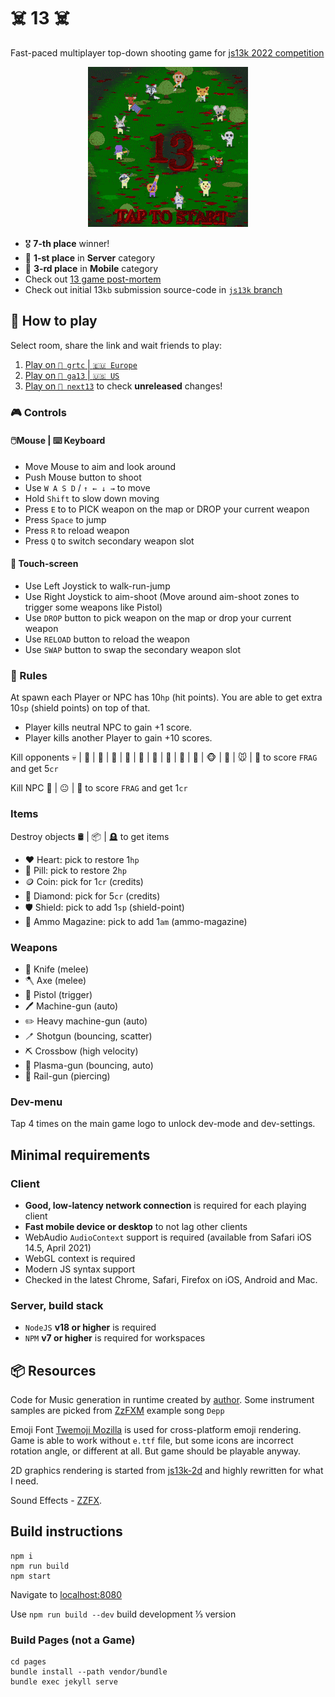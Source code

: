 # ‍☠️ 13 ‍☠️

Fast-paced multiplayer top-down shooting game for [js13k 2022 competition](https://js13kgames.com/)

<p align="center">
<img src="./pages/13logo.gif">
</p>

- 🎖️ **7-th place** winner!
- 🥇 **1-st place** in **Server** category
- 🥉 **3-rd place** in **Mobile** category
- Check out [13 game post-mortem](https://eliasku.hashnode.dev/13-game)
- Check out initial 13`kb` submission source-code in [`js13k` branch](https://github.com/eliasku/13/tree/js13k) 

## 📖 How to play

Select room, share the link and wait friends to play:

1. [Play on `🚪 grtc` | `🇪🇺 Europe`](https://grtc.herokuapp.com/)
2. [Play on `🚪 ga13` | `🇺🇸 US`](https://ga13.herokuapp.com/)
2. [Play on `🚪 next13`](https://next13.herokuapp.com/) to check **unreleased** changes!

### 🎮 Controls

#### 🖱️Mouse | ⌨️ Keyboard
- Move Mouse to aim and look around
- Push Mouse button to shoot
- Use `W A S D` / `↑ ← ↓ →` to move
- Hold `Shift` to slow down moving
- Press `E` to to PICK weapon on the map or DROP your current weapon
- Press `Space` to jump
- Press `R` to reload weapon
- Press `Q` to switch secondary weapon slot

#### 📱 Touch-screen
- Use Left Joystick to walk-run-jump
- Use Right Joystick to aim-shoot (Move around aim-shoot zones to trigger some weapons like Pistol)
- Use `DROP` button to pick weapon on the map or drop your current weapon
- Use `RELOAD` button to reload the weapon
- Use `SWAP` button to swap the secondary weapon slot

### 📜 Rules 

At spawn each Player or NPC has 10`hp` (hit points). You are able to get extra 10`sp` (shield points) on top of that.

- Player kills neutral NPC to gain +1 score.
- Player kills another Player to gain +10 scores.

Kill opponents 💀 | 👹 | 🤡 | 🤖 | 🎃 | 🦝 | 🐙 | 🐰 | 🦌 | 🐺 | 🐵 | 🦊 | 🐭 | 🦍 to score `FRAG` and get 5`cr`

Kill NPC 🍅 | 😐 | 🐷 to score `FRAG` and get 1`cr`

### Items

Destroy objects 🛢 | 📦 | 🪦 to get items

- ❤️ Heart: pick to restore 1`hp`
- 💊️ Pill: pick to restore 2`hp`
- 🪙️ Coin: pick for 1`cr` (credits)
- 💎️ Diamond: pick for 5`cr` (credits)
- 🛡️ Shield: pick to add 1`sp` (shield-point)
- 🧱️ Ammo Magazine: pick to add 1`am` (ammo-magazine)

### Weapons

- 🔪 Knife (melee)
- 🪓 Axe (melee)
- 🔫 Pistol (trigger)
- 🖊 Machine-gun (auto)
- ️✏️ Heavy machine-gun (auto)
- 🪥 Shotgun (bouncing, scatter)
- ⛏ Crossbow (high velocity)
- 🔌 Plasma-gun (bouncing, auto)
- 🧵 Rail-gun (piercing)

### Dev-menu
Tap 4 times on the main game logo to unlock dev-mode and dev-settings.

## Minimal requirements

### Client

- **Good, low-latency network connection** is required for each playing client
- **Fast mobile device or desktop** to not lag other clients
- WebAudio `AudioContext` support is required (available from Safari iOS 14.5, April 2021)
- WebGL context is required
- Modern JS syntax support
- Checked in the latest Chrome, Safari, Firefox on iOS, Android and Mac.

### Server, build stack

- `NodeJS` **v18 or higher** is required
- `NPM` **v7 or higher** is required for workspaces

## 📦 Resources

Code for Music generation in runtime created by [author](https://twitter.com/eliaskuvoice). Some instrument samples are picked from [ZzFXM](https://keithclark.github.io/ZzFXM/) example song `Depp`

Emoji Font [Twemoji Mozilla](https://github.com/mozilla/twemoji-colr/releases) is used for cross-platform emoji rendering. Game is able to work without `e.ttf` file, but some icons are incorrect rotation angle, or different at all. But game should be playable anyway.

2D graphics rendering is started from [js13k-2d](https://github.com/kutuluk/js13k-2d) and highly rewritten for what I need.

Sound Effects - [ZZFX](https://github.com/KilledByAPixel/ZzFX).

## Build instructions

```shell
npm i
npm run build
npm start
```

Navigate to [localhost:8080](http://localhost:8080)

Use `npm run build --dev` build development ⅓ version

### Build Pages (not a Game)

```shell
cd pages
bundle install --path vendor/bundle
bundle exec jekyll serve
```

